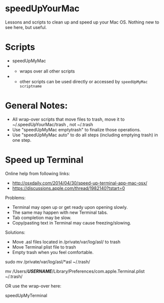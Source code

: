# speedUpYourMac
Lessons and scripts to clean up and speed up your Mac OS. Nothing new to see here, but useful.

# Scripts

- speedUpMyMac 
- - wraps over all other scripts
- - other scripts can be used directly or accessed by `speedUpMyMac scriptname`



# General Notes:

- All wrap-over scripts that move files to trash, move it to ~/.speedUpYourMac/trash , not ~/.trash
- Use "speedUpMyMac emptytrash" to finalize those operations.
- Use "speedUpMyMac auto" to do all steps (including emptying trash) in one step.


# Speed up Terminal
Online help from following links:

- http://osxdaily.com/2014/04/30/speed-up-terminal-app-mac-osx/
- https://discussions.apple.com/thread/1982140?tstart=0


Problems:

- Terminal may open up or get ready upon opening slowly.
- The same may happen with new Terminal tabs.
- Tab completion may be slow.
- Copy/pasting text in Terminal may cause freezing/slowing.

Solutions:

- Move .asl files located in /private/var/log/asl/ to trash
- Move Terminal plist file to trash
- Empty trash when you feel comfortable.

sudo mv /private/var/log/asl/*asl ~/.trash/

mv /Users/___USERNAME___/Library/Preferences/com.apple.Terminal.plist ~/.trash/

OR use the wrap-over here:

speedUpMyTerminal

